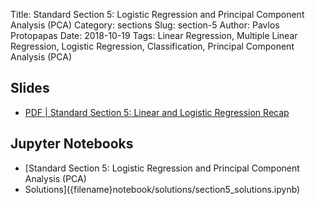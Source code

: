 Title: Standard Section 5: Logistic Regression and Principal Component Analysis (PCA)
Category: sections
Slug: section-5
Author: Pavlos Protopapas
Date: 2018-10-19
Tags: Linear Regression, Multiple Linear Regression, Logistic Regression, Classification, Principal Component Analysis (PCA)


## Slides

- [PDF | Standard Section 5: Linear and Logistic Regression Recap]({attach}presentation/section5_logistic_regression.pdf)

## Jupyter Notebooks

- [Standard Section 5: Logistic Regression and Principal Component Analysis (PCA)
- Solutions]({filename}notebook/solutions/section5_solutions.ipynb)